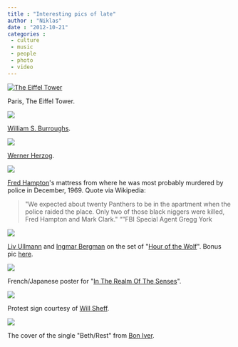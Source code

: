 ```yaml
---
title : "Interesting pics of late"
author : "Niklas"
date : "2012-10-21"
categories : 
 - culture
 - music
 - people
 - photo
 - video
---
```


[![The Eiffel Tower](https://niklasblog.com/wp-content/2012-10-21-eiffeltower.gif "The Eiffel Tower")](https://niklasblog.com/?attachment_id=12158)

Paris, The Eiffel Tower.

[![](http://media-cache-ec3.pinterest.com/upload/59954238760767433_VzAjU6Fo_c.jpg)](http://pinterest.com/pin/59954238760767433/)

[William S. Burroughs](http://en.wikipedia.org/wiki/William_S._Burroughs).

[![](http://media-cache-lt0.pinterest.com/upload/59954238760774349_DGcAGmyV_c.jpg)](http://pinterest.com/pin/59954238760774349/)

[Werner Herzog](http://en.wikipedia.org/wiki/Werner_Herzog).

[![](http://media-cache-lt0.pinterest.com/upload/59954238760774312_y9o5XiEj_c.jpg)](http://pinterest.com/pin/59954238760774312/)

[Fred Hampton](http://en.wikipedia.org/wiki/Fred_Hampton)'s mattress from where he was most probably murdered by police in December, 1969. Quote via Wikipedia:

> "We expected about twenty Panthers to be in the apartment when the police raided the place. Only two of those black niggers were killed, Fred Hampton and Mark Clark." “”FBI Special Agent Gregg York

[![](http://media-cache-ec5.pinterest.com/upload/59954238760774798_k3Mcvm0d_c.jpg)](http://pinterest.com/pin/59954238760774798/)

[Liv Ullmann](http://en.wikipedia.org/wiki/Liv_Ullman) and [Ingmar Bergman](http://en.wikipedia.org/wiki/Ingmar_Bergman) on the set of "[Hour of the Wolf](http://en.wikipedia.org/wiki/Hour_of_the_Wolf)". Bonus pic [here](http://pinterest.com/pin/59954238760774797).

[![](http://media-cache-ec6.pinterest.com/upload/59954238760781349_W1AsSHX9_c.jpg)](http://pinterest.com/pin/59954238760781349/)

French/Japanese poster for "[In The Realm Of The Senses](http://en.wikipedia.org/wiki/In_the_Realm_of_the_Senses)".

[![](http://media-cache0.pinterest.com/upload/59954238760801742_23CeCyXE_c.jpg)](http://pinterest.com/pin/59954238760801742/)

Protest sign courtesy of [Will Sheff](http://en.wikipedia.org/wiki/Will_Sheff).

[![](http://media-cache-ec2.pinterest.com/upload/59954238760801810_vGZT9jPI_c.jpg)](http://pinterest.com/pin/59954238760801810/)

The cover of the single "Beth/Rest" from [Bon Iver](http://en.wikipedia.org/wiki/Bon_Iver).
